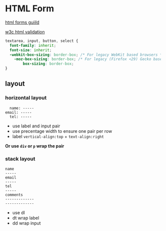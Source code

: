 HTML Form
=================

[html forms guiild](https://developer.mozilla.org/en-US/docs/Web/Guide/HTML/Forms)

[w3c html validation](https://validator.w3.org/#validate_by_input)

```css
textarea, input, button, select { 
  font-family: inherit; 
  font-size: inherit; 
  -webkit-box-sizing: border-box; /* For legacy WebKit based browsers */
    -moz-box-sizing: border-box; /* For legacy (Firefox <29) Gecko based browsers */
        box-sizing: border-box;
}

```

## layout


### horizontal layout
  ```
    name: -----
  email: -----
    tel: -----
  ```

- use label and input pair
- use precentage width to ensure one pair per row
- label `vertical-align:top` + `text-align:right`

**Or use `div` or `p` wrap the pair**

### stack layout

  ```
  name
  -----
  email
  -----
  tel
  -----
  comments
  -------------
  -------------
  ```

  - use dl
  - dt wrap label
  - dd wrap input
  